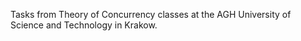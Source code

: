 Tasks from Theory of Concurrency classes at the AGH University of Science and Technology in Krakow.

